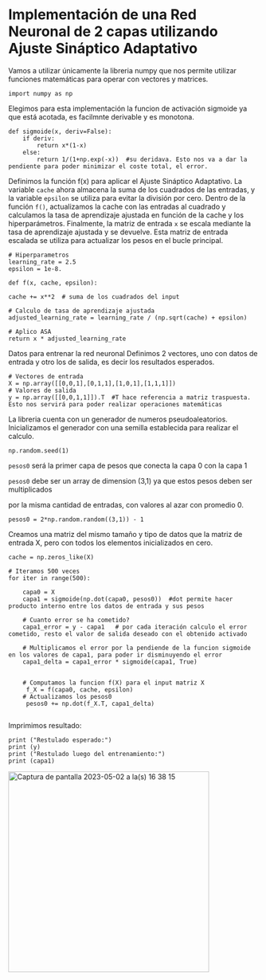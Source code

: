 
# Implementación de una Red Neuronal de 2 capas utilizando Ajuste Sináptico Adaptativo

 Vamos a utilizar únicamente la libreria numpy que nos permite utilizar funciones matemáticas para operar con vectores y matrices.
```
import numpy as np
```

Elegimos para esta implementación la funcion de activación sigmoide ya que está acotada, es facilmnte derivable y es monotona.

```
def sigmoide(x, deriv=False):   
    if deriv:
        return x*(1-x)       
    else:
        return 1/(1+np.exp(-x))  #su deridava. Esto nos va a dar la pendiente para poder minimizar el coste total, el error.
```
Definimos la función f(x) para aplicar el Ajuste Sináptico Adaptativo. La variable `cache` ahora almacena la suma de los cuadrados de las entradas, y la variable `epsilon` se utiliza para evitar la división por cero. Dentro de la función `f()`, actualizamos la cache con las entradas al cuadrado y calculamos la tasa de aprendizaje ajustada en función de la cache y los hiperparámetros. Finalmente, la matriz de entrada `x` se escala mediante la tasa de aprendizaje ajustada y se devuelve. Esta matriz de entrada escalada se utiliza para actualizar los pesos en el bucle principal.
```
# Hiperparametros  
learning_rate = 2.5  
epsilon = 1e-8. 

def f(x, cache, epsilon):  

cache += x**2  # suma de los cuadrados del input
  
# Calculo de tasa de aprendizaje ajustada 
adjusted_learning_rate = learning_rate / (np.sqrt(cache) + epsilon)  
  
# Aplico ASA  
return x * adjusted_learning_rate
```
Datos para entrenar la red neuronal
Definimos 2 vectores, uno con datos de entrada y otro los de salida, es decir los resultados esperados. 
```
# Vectores de entrada
X = np.array([[0,0,1],[0,1,1],[1,0,1],[1,1,1]])
# Valores de salida
y = np.array([[0,0,1,1]]).T  #T hace referencia a matriz traspuesta. Esto nos servirá para poder realizar operaciones matemáticas 
```

La libreria cuenta con un generador de numeros pseudoaleatorios.
Inicializamos el generador con una semilla establecida para
realizar el calculo.
```
np.random.seed(1)
```
`pesos0` será la primer capa de pesos que conecta la capa 0 con la capa 1 

`pesos0` debe ser un array de dimension (3,1) ya que estos pesos deben ser multiplicados 

por la misma cantidad de entradas, con valores al azar con promedio 0. 
```
pesos0 = 2*np.random.random((3,1)) - 1
```
Creamos una matriz del mismo tamaño y tipo de datos que la matriz de entrada X, pero con todos los elementos inicializados en cero.
```
cache = np.zeros_like(X)
```
```
# Iteramos 500 veces
for iter in range(500):
  
    capa0 = X
    capa1 = sigmoide(np.dot(capa0, pesos0))  #dot permite hacer producto interno entre los datos de entrada y sus pesos

    # Cuanto error se ha cometido?
    capa1_error = y - capa1   # por cada iteración calculo el error cometido, resto el valor de salida deseado con el obtenido activado

    # Multiplicamos el error por la pendiende de la funcion sigmoide en los valores de capa1, para poder ir disminuyendo el error
    capa1_delta = capa1_error * sigmoide(capa1, True)

    
    # Computamos la funcion f(X) para el input matriz X
	 f_X = f(capa0, cache, epsilon)
    # Actualizamos los pesos0
     pesos0 += np.dot(f_X.T, capa1_delta)
   
```
Imprimimos resultado:
```
print ("Restulado esperado:")
print (y)
print ("Restulado luego del entrenamiento:")
print (capa1)
```

<img width="403" alt="Captura de pantalla 2023-05-02 a la(s) 16 38 15" src="https://user-images.githubusercontent.com/24212744/235770213-adf538f6-e4a2-42ba-a829-1a747d00807c.png">


